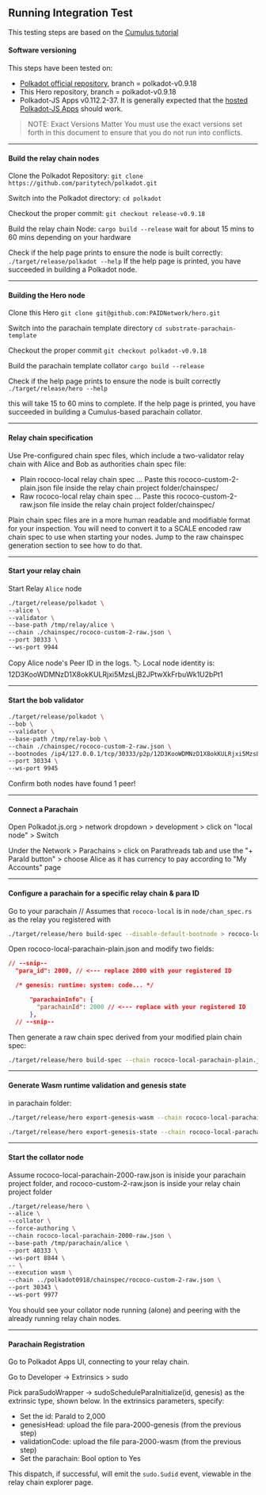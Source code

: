 ## Running Integration Test

This testing steps are based on the [Cumulus tutorial](https://docs.substrate.io/tutorials/v3/cumulus/start-relay/)


#### Software versioning

This steps have been tested on:

* [Polkadot official repository](https://github.com/paritytech/polkadot), branch = polkadot-v0.9.18
* This Hero repository, branch = polkadot-v0.9.18
* Polkadot-JS Apps v0.112.2-37. It is generally expected that the [hosted Polkadot-JS Apps](https://polkadot.js.org/apps/?rpc=ws%3A%2F%2F127.0.0.1%3A9944#/explorer) should work.

> NOTE: Exact Versions Matter
You must use the exact versions set forth in this document to ensure that you do not run into conflicts.

---

#### Build the relay chain nodes

Clone the Polkadot Repository:
`git clone https://github.com/paritytech/polkadot.git`

Switch into the Polkadot directory:
`cd polkadot`

Checkout the proper commit:
`git checkout release-v0.9.18`

Build the relay chain Node:
`cargo build --release`
wait for about 15 mins to 60 mins depending on your hardware

Check if the help page prints to ensure the node is built correctly:
`./target/release/polkadot --help`
If the help page is printed, you have succeeded in building a Polkadot node.

---
#### Building the Hero node

Clone this Hero
`git clone git@github.com:PAIDNetwork/hero.git`

Switch into the parachain template directory
`cd substrate-parachain-template`

Checkout the proper commit
`git checkout polkadot-v0.9.18`

Build the parachain template collator
`cargo build --release`

Check if the help page prints to ensure the node is built correctly
`./target/release/hero --help`

this will take 15 to 60 mins to complete.
If the help page is printed, you have succeeded in building a Cumulus-based parachain collator.

---
#### Relay chain specification

Use Pre-configured chain spec files, which include a two-validator relay chain with Alice and Bob as authorities chain spec file:
* Plain rococo-local relay chain spec ... Paste this rococo-custom-2-plain.json file inside the relay chain project folder/chainspec/
* Raw rococo-local relay chain spec ... Paste this rococo-custom-2-raw.json file inside the relay chain project folder/chainspec/

Plain chain spec files are in a more human readable and modifiable format for your inspection. You will need to convert it to a SCALE encoded raw chain spec to use when starting your nodes. Jump to the raw chainspec generation section to see how to do that.

----
#### Start your relay chain
Start Relay `Alice` node

```bash
./target/release/polkadot \
--alice \
--validator \
--base-path /tmp/relay/alice \
--chain ./chainspec/rococo-custom-2-raw.json \
--port 30333 \
--ws-port 9944
```

Copy Alice node's Peer ID in the logs.
🏷 Local node identity is: 12D3KooWDMNzD1X8okKULRjxi5MzsLjB2JPtwXkFrbuWk1U2bPt1

---

#### Start the bob validator

```bash
./target/release/polkadot \
--bob \
--validator \
--base-path /tmp/relay-bob \
--chain ./chainspec/rococo-custom-2-raw.json \
--bootnodes /ip4/127.0.0.1/tcp/30333/p2p/12D3KooWDMNzD1X8okKULRjxi5MzsLjB2JPtwXkFrbuWk1U2bPt1 \
--port 30334 \
--ws-port 9945
```

Confirm both nodes have found 1 peer!

---
#### Connect a Parachain

Open Polkadot.js.org > network dropdown > development > click on "local node" > Switch

Under the Network > Parachains > click on Parathreads tab and use the "+ ParaId button" > choose Alice as it has currency to pay according to "My Accounts" page

---

####  Configure a parachain for a specific relay chain & para ID

Go to your parachain
// Assumes that `rococo-local` is in `node/chan_spec.rs` as the relay you registered with

```bash
./target/release/hero build-spec --disable-default-bootnode > rococo-local-parachain-plain.json
```

Open rococo-local-parachain-plain.json and modify two fields:

```json
// --snip--
  "para_id": 2000, // <--- replace 2000 with your registered ID

  /* genesis: runtime: system: code... */

      "parachainInfo": {
        "parachainId": 2000 // <--- replace with your registered ID
      },
  // --snip--
```

Then generate a raw chain spec derived from your modified plain chain spec:

```bash
./target/release/hero build-spec --chain rococo-local-parachain-plain.json --raw --disable-default-bootnode > rococo-local-parachain-2000-raw.json
```


---
####  Generate Wasm runtime validation and genesis state

in parachain folder:

```bash
./target/release/hero export-genesis-wasm --chain rococo-local-parachain-2000-raw.json > para-2000-wasm

./target/release/hero export-genesis-state --chain rococo-local-parachain-2000-raw.json > para-2000-genesis
```


---
####  Start the collator node

Assume rococo-local-parachain-2000-raw.json is iniside your parachain project folder, and rococo-custom-2-raw.json is inside your relay chain project folder

```bash
./target/release/hero \
--alice \
--collator \
--force-authoring \
--chain rococo-local-parachain-2000-raw.json \
--base-path /tmp/parachain/alice \
--port 40333 \
--ws-port 8844 \
-- \
--execution wasm \
--chain ../polkadot0918/chainspec/rococo-custom-2-raw.json \
--port 30343 \
--ws-port 9977
```

You should see your collator node running (alone) and peering with the already running relay chain nodes.

---

#### Parachain Registration

Go to Polkadot Apps UI, connecting to your relay chain.

Go to Developer -> Extrinsics > sudo

Pick paraSudoWrapper -> sudoScheduleParaInitialize(id, genesis) as the extrinsic type, shown below.
In the extrinsics parameters, specify:

* Set the id: ParaId to 2,000
* genesisHead: upload the file para-2000-genesis (from the previous step)
* validationCode: upload the file para-2000-wasm (from the previous step)
* Set the parachain: Bool option to Yes

This dispatch, if successful, will emit the `sudo.Sudid` event, viewable in the relay chain explorer page.
